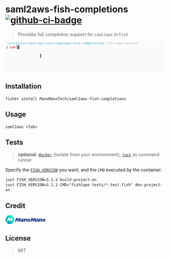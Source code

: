 # saml2aws-fish-completions [![github-ci-badge]][github-ci-link]

> Provides full completion support for `saml2aws` in `Fish`

![preview](preview.gif)

## Installation

```fish
fisher install ManoManoTech/saml2aws-fish-completions
```

## Usage

```fish
saml2aws <Tab>
```

## Tests

> **optional:** [`docker`](https://docs.docker.com/install/) (isolate from your environment), [`just`][cmd-runner] as command runner.

Specify the [`FISH_VERSION`][fish-releases] you want, and the `CMD` executed by the container:

    just FISH_VERSION=3.1.2 build-project-on
    just FISH_VERSION=3.1.2 CMD="fishtape tests/*.test.fish" dev-project-on

## Credit

<a href="manomano.com">
    <img src="https://raw.githubusercontent.com/ManoManoTech/visual-assets/main/logo/logo-ManoMano-horizontal-RGB-hor-color-positif.svg" width="25%" height="25%" alt="Online DIY, home improvement and gardening products">
</a>

</div>

## License

> MIT

[github-ci-link]: <https://github.com/ManoManoTech/saml2aws-fish-completions/actions> "Github CI"
[github-ci-badge]: <https://github.com/ManoManoTech/saml2aws-fish-completions/actions/workflows/.ci.yml/badge.svg>
[logo]: https://raw.githubusercontent.com/ManoManoTech/visual-assets/main/logo/logo-ManoMano-horizontal-RGB-hor-color-positif.svg
[manomano-website]: manomano.com
[cmd-runner]: https://github.com/casey/just
[fish-releases]: https://github.com/fish-shell/fish-shell/releases
